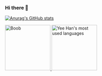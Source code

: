 ### Hi there 👋

<!--
**rainyday321/rainyday321** is a ✨ _special_ ✨ repository because its `README.md` (this file) appears on your GitHub profile.

Here are some ideas to get you started:

- 🔭 I’m currently working on ...
- 🌱 I’m currently learning ...
- 👯 I’m looking to collaborate on ...
- 🤔 I’m looking for help with ...
- 💬 Ask me about ...
- 📫 How to reach me: ...
- 😄 Pronouns: ...
- ⚡ Fun fact: ...
-->

[![Anurag's GitHub stats](https://github-readme-stats.vercel.app/api?username=rainyday321)](https://github.com/rainyday321/github-readme-stats)

<div>
  <a href="https://github.com/rainyday321/rainyday321">
    <img src="https://my-stats-dxc5zyis5.vercel.app/api?username=rainyday321&show_icons=true&theme=gruvbox&count_private=true&include_all_commits=true" alt="Boob" height="150"  />
  </a>
  <a href="https://github.com/rainyday321/rainyday321">
    <img src="https://github-readme-stats.vercel.app/api/top-langs?username=rainyday321&langs_count=6&layout=compact&theme=gruvbox&count_private=true&hide_title=false&card_width=445" alt="Yee Han's most used languages" height="150" />
  </a>
</div>


